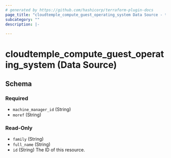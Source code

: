 ```yaml
---
# generated by https://github.com/hashicorp/terraform-plugin-docs
page_title: "cloudtemple_compute_guest_operating_system Data Source - terraform-provider-cloudtemple"
subcategory: ""
description: |-
  
---
```


# cloudtemple_compute_guest_operating_system (Data Source)





<!-- schema generated by tfplugindocs -->
## Schema

### Required

- `machine_manager_id` (String)
- `moref` (String)

### Read-Only

- `family` (String)
- `full_name` (String)
- `id` (String) The ID of this resource.


